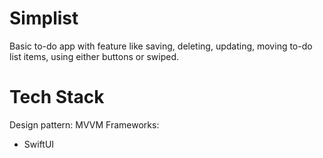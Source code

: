 # Simplist
Basic to-do app with feature like saving, deleting, updating, moving to-do list
items, using either buttons or swiped.

# Tech Stack 
Design pattern: MVVM
Frameworks: 
- SwiftUI
